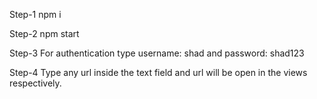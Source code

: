 Step-1
npm i

Step-2
npm start

Step-3
For authentication type username: shad and password: shad123

Step-4
Type any url inside the text field and url will be open in the views respectively.

